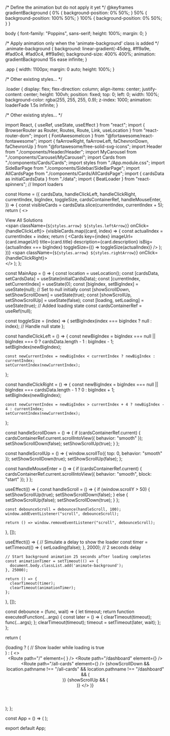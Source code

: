 /* Define the animation but do not apply it yet */
@keyframes gradientBackground {
  0% {
    background-position: 0% 50%;
  }
  50% {
    background-position: 100% 50%;
  }
  100% {
    background-position: 0% 50%;
  }
}

body {
  font-family: "Poppins", sans-serif;
  height: 100%;
  margin: 0;
}

/* Apply animation only when the 'animate-background' class is added */
.animate-background {
  background: linear-gradient(-45deg, #ff9a9e, #fad0c4, #fad0c4, #ff9a9e);
  background-size: 400% 400%;
  animation: gradientBackground 15s ease infinite;
}

.app {
  width: 1100px;
  margin: 0 auto;
  height: 100%;
}

/* Other existing styles... */

.loader {
  display: flex;
  flex-direction: column;
  align-items: center;
  justify-content: center;
  height: 100vh;
  position: fixed;
  top: 0;
  left: 0;
  width: 100%;
  background-color: rgba(255, 255, 255, 0.9);
  z-index: 1000;
  animation: loaderFade 1.5s infinite;
}

/* Other existing styles... */




import React, { useRef, useState, useEffect } from "react";
import { BrowserRouter as Router, Routes, Route, Link, useLocation } from "react-router-dom";
import { FontAwesomeIcon } from "@fortawesome/react-fontawesome";
import { faArrowRight, faArrowLeft, faChevronDown, faChevronUp } from "@fortawesome/free-solid-svg-icons";
import Header from "./components/Header/Header";
import MyCarousel from "./components/Carousel/MyCarousel";
import Cards from "./components/Cards/Cards";
import styles from "./App.module.css";
import SideBarPage from "./components/Sidebar/SideBarPage";
import AllCardsPage from "./components/Cards/AllCardsPage";
import { cardsData as initialCardsData } from "./data";
import { BeatLoader } from "react-spinners"; // Import loaders

const Home = ({
  cardsData,
  handleClickLeft,
  handleClickRight,
  currentIndex,
  bigIndex,
  toggleSize,
  cardsContainerRef,
  handleMouseEnter,
}) => {
  const visibleCards = cardsData.slice(currentIndex, currentIndex + 5);
  return (
    <>
      <MyCarousel />
      <div
        className={styles.cardsContainer}
        ref={cardsContainerRef}
        onMouseEnter={handleMouseEnter}
      >
        <div className={styles.viewAllContainer}>
          <Link to="/all-cards" className={styles.viewAllButton}>
            View All Solutions <FontAwesomeIcon icon={faArrowRight} className={styles.icon} />
          </Link>
        </div>
        <span className={`${styles.arrow} ${styles.leftArrow}`} onClick={handleClickLeft}>
          <FontAwesomeIcon icon={faArrowLeft} title="Previous" />
        </span>
        {visibleCards.map((card, index) => {
          const actualIndex = currentIndex + index;
          return (
            <Cards
              key={index}
              imageUrl={card.imageUrl}
              title={card.title}
              description={card.description}
              isBig={actualIndex === bigIndex}
              toggleSize={() => toggleSize(actualIndex)}
            />
          );
        })}
        <span className={`${styles.arrow} ${styles.rightArrow}`} onClick={handleClickRight}>
          <FontAwesomeIcon icon={faArrowRight} title="Next" />
        </span>
      </div>
    </>
  );
};

const MainApp = () => {
  const location = useLocation();
  const [cardsData, setCardsData] = useState(initialCardsData);
  const [currentIndex, setCurrentIndex] = useState(0);
  const [bigIndex, setBigIndex] = useState(null); // Set to null initially
  const [showScrollDown, setShowScrollDown] = useState(true);
  const [showScrollUp, setShowScrollUp] = useState(false);
  const [loading, setLoading] = useState(true); // Added loading state
  const cardsContainerRef = useRef(null);

  const toggleSize = (index) => {
    setBigIndex(index === bigIndex ? null : index); // Handle null state
  };

  const handleClickLeft = () => {
    const newBigIndex = bigIndex === null || bigIndex === 0 ? cardsData.length - 1 : bigIndex - 1;
    setBigIndex(newBigIndex);

    const newCurrentIndex = newBigIndex < currentIndex ? newBigIndex : currentIndex;
    setCurrentIndex(newCurrentIndex);
  };

  const handleClickRight = () => {
    const newBigIndex = bigIndex === null || bigIndex === cardsData.length - 1 ? 0 : bigIndex + 1;
    setBigIndex(newBigIndex);

    const newCurrentIndex = newBigIndex > currentIndex + 4 ? newBigIndex - 4 : currentIndex;
    setCurrentIndex(newCurrentIndex);
  };

  const handleScrollDown = () => {
    if (cardsContainerRef.current) {
      cardsContainerRef.current.scrollIntoView({ behavior: "smooth" });
      setShowScrollDown(false);
      setShowScrollUp(true);
    }
  };

  const handleScrollUp = () => {
    window.scrollTo({ top: 0, behavior: "smooth" });
    setShowScrollDown(true);
    setShowScrollUp(false);
  };

  const handleMouseEnter = () => {
    if (cardsContainerRef.current) {
      cardsContainerRef.current.scrollIntoView({ behavior: "smooth", block: "start" });
    }
  };

  useEffect(() => {
    const handleScroll = () => {
      if (window.scrollY > 50) {
        setShowScrollUp(true);
        setShowScrollDown(false);
      } else {
        setShowScrollUp(false);
        setShowScrollDown(true);
      }
    };

    const debounceScroll = debounce(handleScroll, 100);
    window.addEventListener("scroll", debounceScroll);

    return () => window.removeEventListener("scroll", debounceScroll);
  }, []);

  useEffect(() => {
    // Simulate a delay to show the loader
    const timer = setTimeout(() => {
      setLoading(false);
    }, 2000); // 2 seconds delay

    // Start background animation 25 seconds after loading completes
    const animationTimer = setTimeout(() => {
      document.body.classList.add('animate-background');
    }, 25000);

    return () => {
      clearTimeout(timer);
      clearTimeout(animationTimer);
    };
  }, []);

  const debounce = (func, wait) => {
    let timeout;
    return function executedFunction(...args) {
      const later = () => {
        clearTimeout(timeout);
        func(...args);
      };
      clearTimeout(timeout);
      timeout = setTimeout(later, wait);
    };
  };

  return (
    <div className={styles.app}>
      {loading ? ( // Show loader while loading is true
        <div className={styles.loader}>
          <BeatLoader color="#5931d5" loading={loading} size={15} margin={2} />
        </div>
      ) : (
        <>
          <Header />
          <Routes>
            <Route
              path="/"
              element={
                <Home
                  cardsData={cardsData}
                  handleClickLeft={handleClickLeft}
                  handleClickRight={handleClickRight}
                  currentIndex={currentIndex}
                  bigIndex={bigIndex}
                  toggleSize={toggleSize}
                  cardsContainerRef={cardsContainerRef}
                  handleMouseEnter={handleMouseEnter}
                />
              }
            />
            <Route path="/dashboard" element={<SideBarPage />} />
            <Route
              path="/all-cards"
              element={<AllCardsPage cardsData={cardsData} cardsContainerRef={cardsContainerRef} />}
            />
          </Routes>
          {showScrollDown && location.pathname !== "/all-cards" && location.pathname !== "/dashboard" && (
            <div className={styles.scrollDownButton} onClick={handleScrollDown} title="Scroll Down">
              <FontAwesomeIcon icon={faChevronDown} />
            </div>
          )}
          {showScrollUp && (
            <div className={styles.scrollUpButton} onClick={handleScrollUp} title="Scroll Up">
              <FontAwesomeIcon icon={faChevronUp} />
            </div>
          )}
        </>
      )}
    </div>
  );
};

const App = () => (
  <Router>
    <MainApp />
  </Router>
);

export default App;
